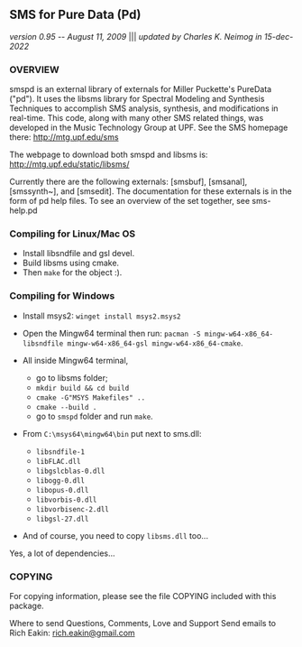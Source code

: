 ## SMS for Pure Data (Pd)
_version 0.95 -- August 11, 2009_ |||    _updated by Charles K. Neimog in 15-dec-2022_

### OVERVIEW
smspd is an external library of externals for Miller Puckette's PureData ("pd"). 
It uses the libsms library for Spectral Modeling and Synthesis Techniques to 
accomplish SMS analysis, synthesis, and modifications in real-time. This code,
along with many other SMS related things, was developed in the Music Technology 
Group at UPF.  See the SMS homepage there: http://mtg.upf.edu/sms

The webpage to download both smspd and libsms is: http://mtg.upf.edu/static/libsms/

Currently there are the following externals: [smsbuf], [smsanal], [smssynth~],
and [smsedit].  The documentation for these externals is in the form of pd help files.
To see an overview of the set together, see sms-help.pd

### Compiling for Linux/Mac OS
* Install libsndfile and gsl devel. 
* Build libsms using cmake.
* Then `make` for the object :).


### Compiling for Windows
* Install msys2: `winget install msys2.msys2`
* Open the Mingw64 terminal then run: `pacman -S mingw-w64-x86_64-libsndfile mingw-w64-x86_64-gsl mingw-w64-x86_64-cmake`. 
* All inside Mingw64 terminal, 
    * go to libsms folder;
    * `mkdir build && cd build`
    * `cmake -G"MSYS Makefiles" ..`
    * `cmake --build .`
    * go to `smspd` folder and run `make`.
* From `C:\msys64\mingw64\bin` put next to sms.dll:
   * `libsndfile-1`
   * `libFLAC.dll`
   * `libgslcblas-0.dll`
   * `libogg-0.dll`
   * `libopus-0.dll`
   * `libvorbis-0.dll`
   * `libvorbisenc-2.dll`
   * `libgsl-27.dll`

* And of course, you need to copy `libsms.dll` too...

Yes, a lot of dependencies... 

### COPYING
For copying information, please see the file COPYING included with this package.

Where to send Questions, Comments, Love and Support
Send emails to Rich Eakin: rich.eakin@gmail.com
